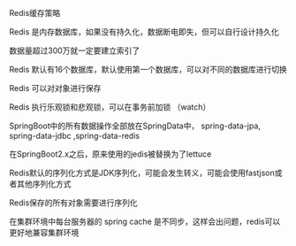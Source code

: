 

Redis缓存策略

Redis 是内存数据库，如果没有持久化，数据断电即失，但可以自行设计持久化


数据量超过300万就一定要建立索引了


Redis 默认有16个数据库，默认使用第一个数据库，可以对不同的数据库进行切换

Redis 可以对对象进行保存 

Redis 执行乐观锁和悲观锁，可以在事务前加锁 （watch）


SpringBoot中的所有数据操作全部放在SpringData中， spring-data-jpa, spring-data-jdbc ,spring-data-redis

在SpringBoot2.x之后，原来使用的jedis被替换为了lettuce

Redis默认的序列化方式是JDK序列化，可能会发生转义，可能会使用fastjson或者其他序列化方式

Redis保存的所有对象需要进行序列化



在集群环境中每台服务器的 spring cache 是不同步，这样会出问题，redis可以更好地兼容集群环境